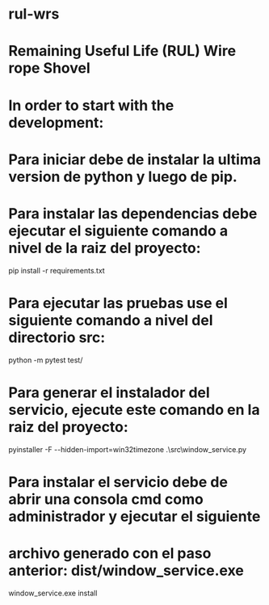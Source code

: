 # rul-wrs
# Remaining Useful Life (RUL) Wire rope Shovel

# In order to start with the development:
# Para iniciar debe de instalar la ultima version de python y luego de pip.

# Para instalar las dependencias debe ejecutar el siguiente comando a nivel de la raiz del proyecto:
pip install -r requirements.txt

# Para ejecutar las pruebas use el siguiente comando a nivel del directorio src:
python -m pytest test/

# Para generar el instalador del servicio, ejecute este comando en la raiz del proyecto:
pyinstaller -F --hidden-import=win32timezone .\src\window_service.py

# Para instalar el servicio debe de abrir una consola cmd como administrador y ejecutar el siguiente
# archivo generado con el paso anterior: dist/window_service.exe
window_service.exe install
